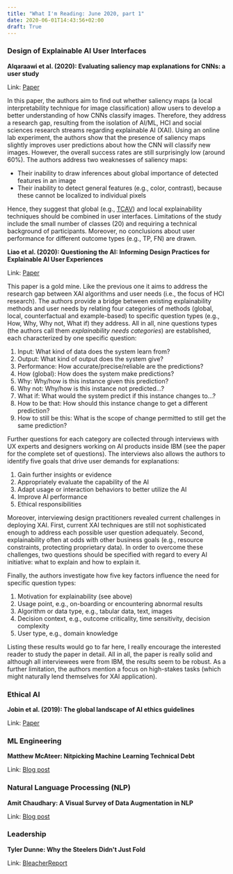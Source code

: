 ```yaml
---
title: "What I'm Reading: June 2020, part 1"
date: 2020-06-01T14:43:56+02:00
draft: True
---
```


### Design of Explainable AI User Interfaces

**Alqaraawi et al. (2020): Evaluating saliency map explanations for CNNs: a user study**

Link: [Paper](https://dl.acm.org/doi/10.1145/3377325.3377519)

In this paper, the authors aim to find out whether saliency maps (a local 
interpretability technique for image classification) allow users to develop
a better understanding of how CNNs classify images. Therefore, they address a
research gap, resulting from the isolation of AI/ML, HCI and social sciences 
research streams regarding explainable AI (XAI). Using an online lab experiment,
the authors show that the presence of saliency maps slightly improves user
predictions about how the CNN will classify new images. However, the overall
success rates are still surprisingly low (around 60%). The authors address
two weaknesses of saliency maps:

- Their inability to draw inferences about global importance of detected
features in an image
- Their inability to detect general features (e.g., color, contrast), because
these cannot be localized to individual pixels

Hence, they suggest that global (e.g., [TCAV](https://arxiv.org/abs/1711.11279))
and local explainability techniques should be combined in user interfaces.
Limitations of the study include the small number of classes (20) and requiring
a technical background of participants. Moreover, no conclusions about user
performance for different outcome types (e.g., TP, FN) are drawn.

**Liao et al. (2020): Questioning the AI: Informing Design Practices for
Explainable AI User Experiences**

Link: [Paper](https://dl.acm.org/doi/abs/10.1145/3313831.3376590)

This paper is a gold mine. Like the previous one it aims to address the
research gap between XAI algorithms and user needs (i.e., the focus of HCI
research). The authors provide a bridge between existing explainability methods
and user needs by relating four categories of methods (global, local, 
counterfactual and example-based) to specific question types (e.g., How, Why,
Why not, What if) they address. All in all, nine questions types (the authors
call them _explainability needs categories_) are established, each characterized
by one specific question:

1. Input: What kind of data does the system learn from?
2. Output: What kind of output does the system give?
3. Performance: How accurate/precise/reliable are the predictions?
4. How (global): How does the system make predictions?
5. Why: Why/how is this instance given this prediction?
6. Why not: Why/how is this instance not predicted...?
7. What if: What would the system predict if this instance changes to...?
8. How to be that: How should this instance change to get a different prediction?
9. How to still be this: What is the scope of change permitted to still get the
same prediction?

Further questions for each category are collected through interviews with UX 
experts and designers working on AI products inside IBM (see the paper for the
complete set of questions). The interviews also allows the authors to identify
five goals that drive user demands for explanations:

1. Gain further insights or evidence
2. Appropriately evaluate the capability of the AI
3. Adapt usage or interaction behaviors to better utilize the AI
4. Improve AI performance
5. Ethical responsibilities

Moreover, interviewing design practitioners revealed current challenges in
deploying XAI. First, current XAI techniques are still not sophisticated
enough to address each possible user question adequately. Second, explainability
often at odds with other business goals (e.g., resource constraints, protecting
proprietary data). In order to overcome these challenges, two questions should
be specified with regard to every AI initiative: what to explain and how to
explain it.

Finally, the authors investigate how five key factors influence the need for
specific question types:

1. Motivation for explainability (see above)
2. Usage point, e.g., on-boarding or encountering abnormal results
3. Algorithm or data type, e.g., tabular data, text, images
4. Decision context, e.g., outcome criticality, time sensitivity, decision
complexity
5. User type, e.g., domain knowledge

Listing these results would go to far here, I really encourage the interested
reader to study the paper in detail. All in all, the paper is really solid and
although all interviewees were from IBM, the results seem to be robust. As a further
limitation, the authors mention a focus on high-stakes tasks (which might
naturally lend themselves for XAI application).

### Ethical AI

**Jobin et al. (2019): The global landscape of AI ethics guidelines**

Link: [Paper](https://www.nature.com/articles/s42256-019-0088-2)

### ML Engineering

**Matthew McAteer: Nitpicking Machine Learning Technical Debt**

Link: [Blog post](https://matthewmcateer.me/blog/machine-learning-technical-debt/)

### Natural Language Processing (NLP)

**Amit Chaudhary: A Visual Survey of Data Augmentation in NLP**

Link: [Blog post](https://amitness.com/2020/05/data-augmentation-for-nlp/)

### Leadership

**Tyler Dunne: Why the Steelers Didn't Just Fold**

Link: [BleacherReport](https://bleacherreport.com/articles/2867875-defiance-togetherness-and-tomlin-inside-the-steelers-season-of-survival)
